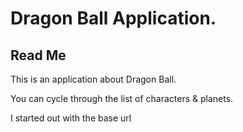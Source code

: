 # Dragon Ball Application.

## Read Me

This is an application about Dragon Ball.

You can cycle through the list of characters & planets.

I started out with the base url
